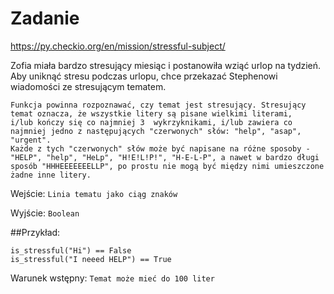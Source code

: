 # Zadanie
https://py.checkio.org/en/mission/stressful-subject/

Zofia miała bardzo stresujący miesiąc i postanowiła wziąć urlop na tydzień. Aby uniknąć stresu podczas urlopu, chce przekazać Stephenowi wiadomości ze stresującym tematem.

	Funkcja powinna rozpoznawać, czy temat jest stresujący. Stresujący temat oznacza, że wszystkie litery są pisane wielkimi literami, 
	i/lub kończy się co najmniej 3 	wykrzyknikami, i/lub zawiera co najmniej jedno z następujących "czerwonych" słów: "help", "asap", "urgent".
	Każde z tych "czerwonych" słów może być napisane na różne sposoby - "HELP", "help", "HeLp", "H!E!L!P!", "H-E-L-P", a nawet w bardzo długi 
	sposób "HHHEEEEEEELLP", po prostu nie mogą być między nimi umieszczone żadne inne litery.

Wejście: `Linia tematu jako ciąg znaków`

Wyjście: `Boolean`

##Przykład:

    is_stressful("Hi") == False
    is_stressful("I neeed HELP") == True

Warunek wstępny: `Temat może mieć do 100 liter`
